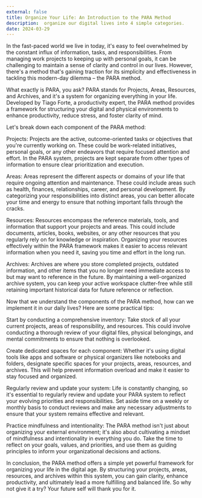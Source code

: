 ```yaml
---
external: false
title: Organize Your Life: An Introduction to the PARA Method
description:  organize our digital lives into 4 simple categories.
date: 2024-03-29  
---
```


In the fast-paced world we live in today, it's easy to feel overwhelmed by the constant influx of information, tasks, and responsibilities. From managing work projects to keeping up with personal goals, it can be challenging to maintain a sense of clarity and control in our lives. However, there's a method that's gaining traction for its simplicity and effectiveness in tackling this modern-day dilemma – the PARA method.

What exactly is PARA, you ask? PARA stands for Projects, Areas, Resources, and Archives, and it's a system for organizing everything in your life. Developed by Tiago Forte, a productivity expert, the PARA method provides a framework for structuring your digital and physical environments to enhance productivity, reduce stress, and foster clarity of mind.

Let's break down each component of the PARA method:

Projects: Projects are the active, outcome-oriented tasks or objectives that you're currently working on. These could be work-related initiatives, personal goals, or any other endeavors that require focused attention and effort. In the PARA system, projects are kept separate from other types of information to ensure clear prioritization and execution.

Areas: Areas represent the different aspects or domains of your life that require ongoing attention and maintenance. These could include areas such as health, finances, relationships, career, and personal development. By categorizing your responsibilities into distinct areas, you can better allocate your time and energy to ensure that nothing important falls through the cracks.

Resources: Resources encompass the reference materials, tools, and information that support your projects and areas. This could include documents, articles, books, websites, or any other resources that you regularly rely on for knowledge or inspiration. Organizing your resources effectively within the PARA framework makes it easier to access relevant information when you need it, saving you time and effort in the long run.

Archives: Archives are where you store completed projects, outdated information, and other items that you no longer need immediate access to but may want to reference in the future. By maintaining a well-organized archive system, you can keep your active workspace clutter-free while still retaining important historical data for future reference or reflection.

Now that we understand the components of the PARA method, how can we implement it in our daily lives? Here are some practical tips:

Start by conducting a comprehensive inventory: Take stock of all your current projects, areas of responsibility, and resources. This could involve conducting a thorough review of your digital files, physical belongings, and mental commitments to ensure that nothing is overlooked.

Create dedicated spaces for each component: Whether it's using digital tools like apps and software or physical organizers like notebooks and folders, designate specific spaces for your projects, areas, resources, and archives. This will help prevent information overload and make it easier to stay focused and organized.

Regularly review and update your system: Life is constantly changing, so it's essential to regularly review and update your PARA system to reflect your evolving priorities and responsibilities. Set aside time on a weekly or monthly basis to conduct reviews and make any necessary adjustments to ensure that your system remains effective and relevant.

Practice mindfulness and intentionality: The PARA method isn't just about organizing your external environment; it's also about cultivating a mindset of mindfulness and intentionality in everything you do. Take the time to reflect on your goals, values, and priorities, and use them as guiding principles to inform your organizational decisions and actions.

In conclusion, the PARA method offers a simple yet powerful framework for organizing your life in the digital age. By structuring your projects, areas, resources, and archives within this system, you can gain clarity, enhance productivity, and ultimately lead a more fulfilling and balanced life. So why not give it a try? Your future self will thank you for it.

